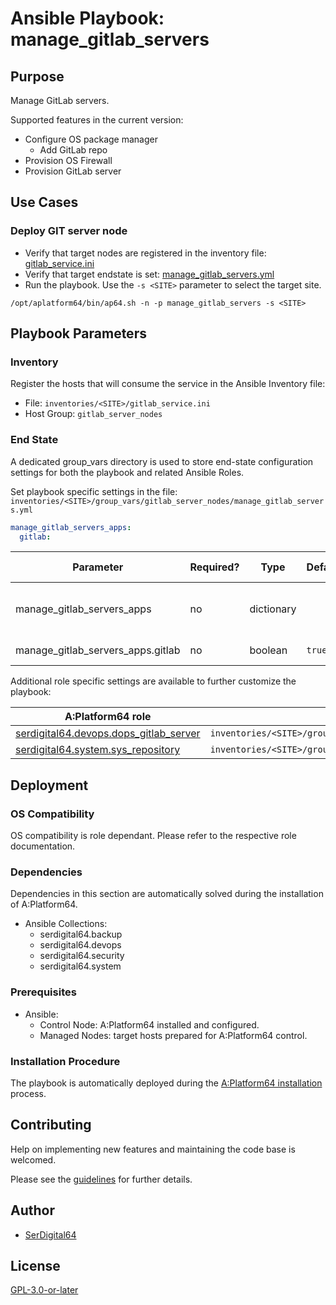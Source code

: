 # Ansible Playbook: manage_gitlab_servers

## Purpose

Manage GitLab servers.

Supported features in the current version:

- Configure OS package manager
  - Add GitLab repo
- Provision OS Firewall
- Provision GitLab server

## Use Cases

### Deploy GIT server node

- Verify that target nodes are registered in the inventory file: [gitlab_service.ini](#inventory)
- Verify that target endstate is set: [manage_gitlab_servers.yml](#end-state)
- Run the playbook. Use the `-s <SITE>` parameter to select the target site.

```shell
/opt/aplatform64/bin/ap64.sh -n -p manage_gitlab_servers -s <SITE>
```

## Playbook Parameters

### Inventory

Register the hosts that will consume the service in the Ansible Inventory file:

- File: `inventories/<SITE>/gitlab_service.ini`
- Host Group: `gitlab_server_nodes`

### End State

A dedicated group_vars directory is used to store end-state configuration settings for both the playbook and related Ansible Roles.

Set playbook specific settings in the file: `inventories/<SITE>/group_vars/gitlab_server_nodes/manage_gitlab_servers.yml`

```yaml
manage_gitlab_servers_apps:
  gitlab:
```

| Parameter                         | Required? | Type       | Default | Purpose / Value                           |
| --------------------------------- | --------- | ---------- | ------- | ----------------------------------------- |
| manage_gitlab_servers_apps        | no        | dictionary |         | Define what applications will be deployed |
| manage_gitlab_servers_apps.gitlab | no        | boolean    | `true`  | Deploy the application?                   |

Additional role specific settings are available to further customize the playbook:

| A:Platform64 role                                                                        | group_vars file                                                            |
| ---------------------------------------------------------------------------------------- | -------------------------------------------------------------------------- |
| [serdigital64.devops.dops_gitlab_server](../roles/dops_gitlab_server.md#role-parameters) | `inventories/<SITE>/group_vars/gitlab_server_nodes/dops_gitlab_server.yml` |
| [serdigital64.system.sys_repository](../roles/sys_repository.md#role-parameters)         | `inventories/<SITE>/group_vars/gitlab_server_nodes/sys_repository.yml`     |

## Deployment

### OS Compatibility

OS compatibility is role dependant. Please refer to the respective role documentation.

### Dependencies

Dependencies in this section are automatically solved during the installation of A:Platform64.

- Ansible Collections:
  - serdigital64.backup
  - serdigital64.devops
  - serdigital64.security
  - serdigital64.system

### Prerequisites

- Ansible:
  - Control Node: A:Platform64 installed and configured.
  - Managed Nodes: target hosts prepared for A:Platform64 control.

### Installation Procedure

The playbook is automatically deployed during the [A:Platform64 installation](/#installation) process.

## Contributing

Help on implementing new features and maintaining the code base is welcomed.

Please see the [guidelines](https://aplatform64.readthedocs.io/en/latest/contributing/CONTRIBUTING) for further details.

## Author

- [SerDigital64](https://serdigital64.github.io/)

## License

[GPL-3.0-or-later](https://www.gnu.org/licenses/gpl-3.0.txt)
